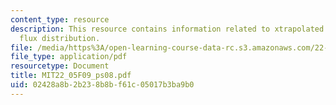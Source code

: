 ```yaml
---
content_type: resource
description: This resource contains information related to xtrapolated radius and
  flux distribution.
file: /media/https%3A/open-learning-course-data-rc.s3.amazonaws.com/22-05-neutron-science-and-reactor-physics-fall-2009/02428a8b2b238b8bf61c05017b3ba9b0_MIT22_05F09_ps08.pdf
file_type: application/pdf
resourcetype: Document
title: MIT22_05F09_ps08.pdf
uid: 02428a8b-2b23-8b8b-f61c-05017b3ba9b0
---
```

